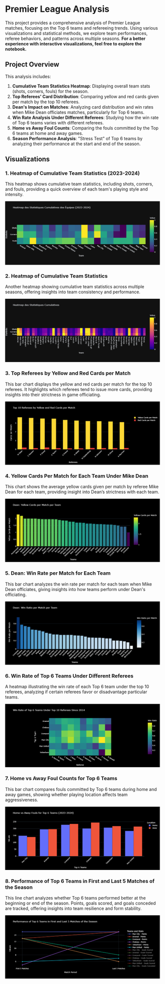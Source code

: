 # Premier League Analysis

This project provides a comprehensive analysis of Premier League matches, focusing on the Top 6 teams and refereeing trends. Using various visualizations and statistical methods, we explore team performances, referee behaviors, and patterns across multiple seasons.
**For a better experience with interactive visualizations, feel free to explore the notebook.**
## Project Overview

This analysis includes:

1. **Cumulative Team Statistics Heatmap**: Displaying overall team stats (shots, corners, fouls) for the season.
2. **Top Referees' Card Distribution**: Comparing yellow and red cards given per match by the top 10 referees.
3. **Dean's Impact on Matches**: Analyzing card distribution and win rates when Mike Dean officiates matches, particularly for Top 6 teams.
4. **Win Rate Analysis Under Different Referees**: Studying how the win rate of Top 6 teams varies with different referees.
5. **Home vs Away Foul Counts**: Comparing the fouls committed by the Top 6 teams at home and away games.
6. **Season Performance Analysis**: "Stress Test" of Top 6 teams by analyzing their performance at the start and end of the season.

## Visualizations

### 1. Heatmap of Cumulative Team Statistics (2023-2024)
This heatmap shows cumulative team statistics, including shots, corners, and fouls, providing a quick overview of each team's playing style and intensity.

![Heatmap of Team Stats 2023-2024](heatmap2024.png)

### 2. Heatmap of Cumulative Team Statistics
Another heatmap showing cumulative team statistics across multiple seasons, offering insights into team consistency and performance.

![Heatmap of Team Stats](heatmap.png)

### 3. Top Referees by Yellow and Red Cards per Match
This bar chart displays the yellow and red cards per match for the top 10 referees. It highlights which referees tend to issue more cards, providing insights into their strictness in game officiating.

![Top Referees by Yellow and Red Cards](cards.png)

### 4. Yellow Cards Per Match for Each Team Under Mike Dean
This chart shows the average yellow cards given per match by referee Mike Dean for each team, providing insight into Dean’s strictness with each team.

![Dean Yellow Cards Per Match](yellowsDean.png)

### 5. Dean: Win Rate per Match for Each Team
This bar chart analyzes the win rate per match for each team when Mike Dean officiates, giving insights into how teams perform under Dean's officiating.

![Dean Win Rate per Team](winrateUnderDean.png)

### 6. Win Rate of Top 6 Teams Under Different Referees
A heatmap illustrating the win rate of each Top 6 team under the top 10 referees, analyzing if certain referees favor or disadvantage particular teams.

![Win Rate Under Top Referees](wrTop6Referees.png)

### 7. Home vs Away Foul Counts for Top 6 Teams
This bar chart compares fouls committed by Top 6 teams during home and away games, showing whether playing location affects team aggressiveness.

![Home vs Away Foul Counts](foulsTop62024.png)

### 8. Performance of Top 6 Teams in First and Last 5 Matches of the Season
This line chart analyzes whether Top 6 teams performed better at the beginning or end of the season. Points, goals scored, and goals conceded are tracked, offering insights into team resilience and form stability.

![Performance of Top 6 Teams](DebutVsLastPoints.png)


